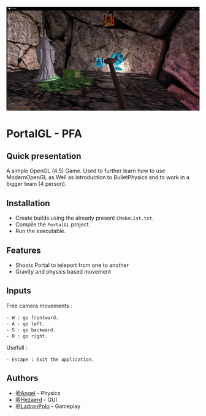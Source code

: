 ![Logo](PortalGl.png)


# PortalGL - PFA

## Quick presentation
A simple OpenGL (4.5) Game. Used to further learn how to use ModernOpenGL as Well as introduction to BulletPhysics and to work in a bigger team (4 person).



## Installation

- Create builds using the already present `CMakeList.txt`.
- Compile the `PortalGL` project.
- Run the executable.

## Features

- Shoots Portal to teleport from one to another
- Gravity and physics based movement
    
## Inputs

Free camera movements :
```
- W : go frontward.
- A : go left.
- S : go backward.
- D : go right.
```

Usefull :
```
- Escape : Exit the application.
```


## Authors

- [@Angel](https://github.com/Angel-2180) - Physics
- [@Hezaerd](https://github.com/Hezaerd) - GUI
- [@LadronPolo](https://github.com/LadronPolo) - Gameplay